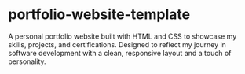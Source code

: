 # portfolio-website-template
A personal portfolio website built with HTML and CSS to showcase my skills, projects, and certifications. Designed to reflect my journey in software development with a clean, responsive layout and a touch of personality.
